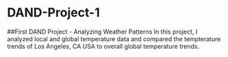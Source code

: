 # DAND-Project-1

##First DAND Project - Analyzing Weather Patterns
In this project, I analyzed local and global temperature data and compared the tempterature trends of Los Angeles, CA USA to overall global temperature trends. 
